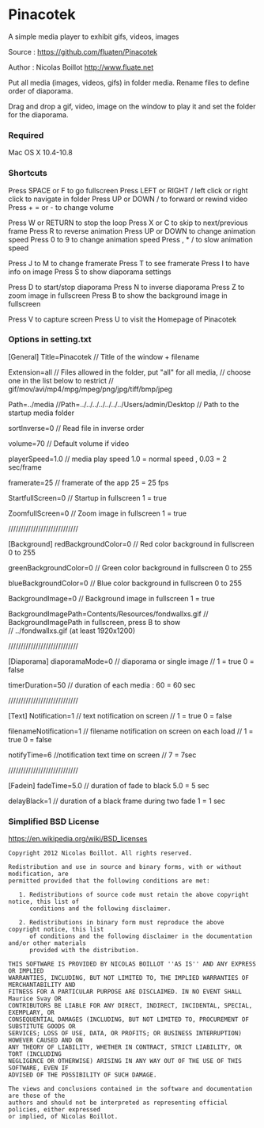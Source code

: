 # Pinacotek

A simple media player to exhibit gifs, videos, images

Source : <https://github.com/fluaten/Pinacotek>

Author : Nicolas Boillot <http://www.fluate.net>

Put all media (images, videos, gifs) in folder media.
Rename files to define order of diaporama.

Drag and drop a gif, video, image on the window 
to play it and set the folder for the diaporama.

### Required

Mac OS X 10.4-10.8

### Shortcuts

Press SPACE or F to go fullscreen 
Press LEFT or RIGHT / left click or right click to navigate in folder
Press UP or DOWN / to forward or rewind video
Press + = or - to change volume


Press W or RETURN to stop the loop 
Press X or C to skip to next/previous frame
Press R to reverse animation 
Press UP or DOWN to change animation speed
Press 0 to 9 to change animation speed
Press , * / to slow animation speed

Press J to M to change framerate 
Press T to see framerate 
Press I to have info on image
Press S to show diaporama settings

Press D to start/stop diaporama
Press N to inverse diaporama
Press Z to zoom image in fullscreen
Press B to show the background image in fullscreen

Press V to capture screen
Press U to visit the Homepage of Pinacotek

### Options in setting.txt

[General]
Title=Pinacotek
// Title of the window + filename


Extension=all
// Files allowed in the folder, put "all" for all media, 
// choose one in the list below to restrict 
// gif/mov/avi/mp4/mpg/mpeg/png/jpg/tiff/bmp/jpeg

Path=../media
//Path=../../../../../../../Users/admin/Desktop
// Path to the startup media folder

sortInverse=0
// Read file in inverse order

volume=70
// Default volume if video

playerSpeed=1.0
// media play speed 1.0 = normal speed , 0.03 = 2 sec/frame

framerate=25
// framerate of the app 25 = 25 fps

StartfullScreen=0
// Startup in fullscreen 1 = true

ZoomfullScreen=0
// Zoom image in fullscreen 1 = true


////////////////////////////

[Background]
redBackgroundColor=0
// Red color background in fullscreen 0 to 255

greenBackgroundColor=0
// Green color background in fullscreen 0 to 255

blueBackgroundColor=0
// Blue color background in fullscreen 0 to 255

BackgroundImage=0
// Background image in fullscreen 1 = true

BackgroundImagePath=Contents/Resources/fondwallxs.gif
// BackgroundImagePath in fullscreen, press B to show   
// ../fondwallxs.gif (at least 1920x1200)


////////////////////////////

[Diaporama]
diaporamaMode=0
// diaporama or single image //  1 = true  0 = false

timerDuration=50
// duration of each media : 60 = 60 sec

////////////////////////////

[Text]
Notification=1
// text notification on screen //  1 = true  0 = false

filenameNotification=1
// filename notification on screen on each load //  1 = true  0 = false

notifyTime=6
//notification text time on screen // 7 = 7sec

////////////////////////////

[Fadein]
fadeTime=5.0
// duration of fade to black 5.0 = 5 sec

delayBlack=1
// duration of a black frame during two fade 1 = 1 sec

### Simplified BSD License

   https://en.wikipedia.org/wiki/BSD_licenses
	
	Copyright 2012 Nicolas Boillot. All rights reserved.

    Redistribution and use in source and binary forms, with or without modification, are
    permitted provided that the following conditions are met:

       1. Redistributions of source code must retain the above copyright notice, this list of
          conditions and the following disclaimer.

       2. Redistributions in binary form must reproduce the above copyright notice, this list
          of conditions and the following disclaimer in the documentation and/or other materials
          provided with the distribution.

    THIS SOFTWARE IS PROVIDED BY NICOLAS BOILLOT ''AS IS'' AND ANY EXPRESS OR IMPLIED
    WARRANTIES, INCLUDING, BUT NOT LIMITED TO, THE IMPLIED WARRANTIES OF MERCHANTABILITY AND
    FITNESS FOR A PARTICULAR PURPOSE ARE DISCLAIMED. IN NO EVENT SHALL Maurice Svay OR
    CONTRIBUTORS BE LIABLE FOR ANY DIRECT, INDIRECT, INCIDENTAL, SPECIAL, EXEMPLARY, OR
    CONSEQUENTIAL DAMAGES (INCLUDING, BUT NOT LIMITED TO, PROCUREMENT OF SUBSTITUTE GOODS OR
    SERVICES; LOSS OF USE, DATA, OR PROFITS; OR BUSINESS INTERRUPTION) HOWEVER CAUSED AND ON
    ANY THEORY OF LIABILITY, WHETHER IN CONTRACT, STRICT LIABILITY, OR TORT (INCLUDING
    NEGLIGENCE OR OTHERWISE) ARISING IN ANY WAY OUT OF THE USE OF THIS SOFTWARE, EVEN IF
    ADVISED OF THE POSSIBILITY OF SUCH DAMAGE.

    The views and conclusions contained in the software and documentation are those of the
    authors and should not be interpreted as representing official policies, either expressed
    or implied, of Nicolas Boillot.